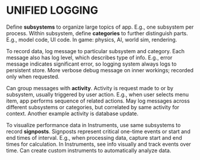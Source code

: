 # UNIFIED LOGGING

Define **subsystems** to organize large topics of app. E.g., one subsystem per process. Within subsystem, define **categories** to further distinguish parts. E.g., model code, UI code. In game: physics, AI, world sim, rendering.

To record data, log message to particular subsystem and category. Each message also has log level, which describes type of info. E.g., error message indicates significant error, so logging system always logs to persistent store. More verbose debug message on inner workings; recorded only when requested.

Can group messages with **activity**. Activity is request made to or by subsystem, usually triggered by user action. E.g., when user selects menu item, app performs sequence of related actions. May log messages across different subsystems or categories, but correlated by same activity for context. Another example activity is database update.

To visualize performance data in Instruments, use same subsystems to record **signposts**. Signposts represent critical one-time events or start and end times of interval. E.g., when processing data, capture start and end times for calculation. In Instruments, see info visually and track events over time. Can create custom instruments to automatically analyze data.
